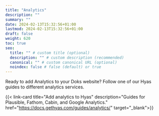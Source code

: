 ```yaml
---
title: "Analytics"
description: ""
summary: ""
date: 2024-02-13T15:32:56+01:00
lastmod: 2024-02-13T15:32:56+01:00
draft: false
weight: 620
toc: true
seo:
  title: "" # custom title (optional)
  description: "" # custom description (recommended)
  canonical: "" # custom canonical URL (optional)
  noindex: false # false (default) or true
---
```


Ready to add Analytics to your Doks website? Follow one of our Hyas guides to different analytics services.

{{< link-card title="Add analytics to Hyas" description="Guides for Plausible, Fathom, Cabin, and Google Analytics." href="https://docs.gethyas.com/guides/analytics/" target="_blank">}}

